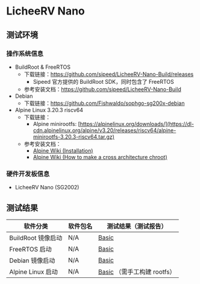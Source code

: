 # LicheeRV Nano

## 测试环境

### 操作系统信息

- BuildRoot & FreeRTOS
  - 下载链接：https://github.com/sipeed/LicheeRV-Nano-Build/releases
    - Sipeed 官方提供的 BuildRoot SDK，同时包含了 FreeRTOS
  - 参考安装文档：https://github.com/sipeed/LicheeRV-Nano-Build
- Debian
  - 下载链接：https://github.com/Fishwaldo/sophgo-sg200x-debian
- Alpine Linux 3.20.3 riscv64
  - 下载链接：
    - Alpine minirootfs: [https://alpinelinux.org/downloads/](https://dl-cdn.alpinelinux.org/alpine/v3.20/releases/riscv64/alpine-minirootfs-3.20.3-riscv64.tar.gz)
  - 参考安装文档：
    - [Alpine Wiki (Installation)](https://wiki.alpinelinux.org/wiki/Installation)
    - [Alpine Wiki (How to make a cross architecture chroot)](https://wiki.alpinelinux.org/wiki/How_to_make_a_cross_architecture_chroot)
### 硬件开发板信息

- LicheeRV Nano (SG2002)

## 测试结果

| 软件分类           | 软件包名 | 测试结果（测试报告）                  |
| ------------------ | -------- | ------------------------------------- |
| BuildRoot 镜像启动 | N/A      | [Basic][BuildRoot]                    |
| FreeRTOS 启动      | N/A      | [Basic][FreeRTOS]                     |
| Debian 镜像启动    | N/A      | [Basic][Debian]                       |
| Alpine Linux 启动  | N/A      | [Basic][Alpine] （需手工构建 rootfs） |

[BuildRoot]: ./BuildRoot/README_zh.md
[FreeRTOS]: ./FreeRTOS/README_zh.md
[Debian]: ./Debian/README_zh.md
[Alpine]: ./Alpine/README_zh.md